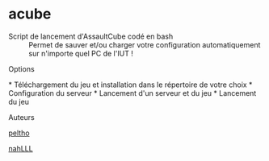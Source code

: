 acube
======

<dl>
  <dt>Script de lancement d'AssaultCube codé en bash</dt>
  <dd>Permet de sauver et/ou charger votre configuration automatiquement sur n'importe quel PC de l'IUT !</dd>

<dl>
  <dt>Options</dt>
</dl>
* Téléchargement du jeu et installation dans le répertoire de votre choix
* Configuration du serveur
* Lancement d'un serveur et du jeu
* Lancement du jeu

<dl>
	<dt>Auteurs</dt>
</dl>

[peltho][0]

[nahLLL][1]

[0]: https://github.com/peltho
[1]: https://github.com/nahLLL